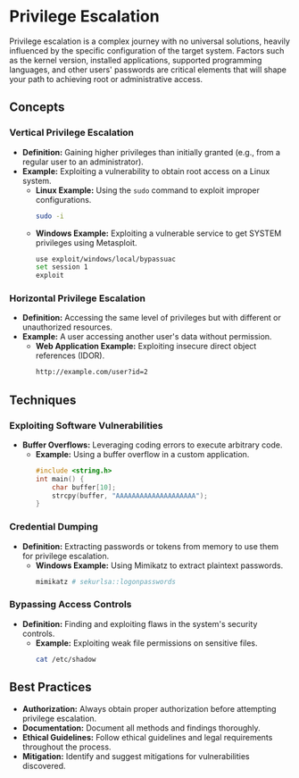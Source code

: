 # Privilege Escalation

Privilege escalation is a complex journey with no universal solutions, heavily influenced by the specific configuration of the target system. Factors such as the kernel version, installed applications, supported programming languages, and other users' passwords are critical elements that will shape your path to achieving root or administrative access.

## Concepts

### Vertical Privilege Escalation
- **Definition:** Gaining higher privileges than initially granted (e.g., from a regular user to an administrator).
- **Example:** Exploiting a vulnerability to obtain root access on a Linux system.
  - **Linux Example:** Using the `sudo` command to exploit improper configurations.
    ```sh
    sudo -i
    ```
  - **Windows Example:** Exploiting a vulnerable service to get SYSTEM privileges using Metasploit.
    ```sh
    use exploit/windows/local/bypassuac
    set session 1
    exploit
    ```

### Horizontal Privilege Escalation
- **Definition:** Accessing the same level of privileges but with different or unauthorized resources.
- **Example:** A user accessing another user's data without permission.
  - **Web Application Example:** Exploiting insecure direct object references (IDOR).
    ```sh
    http://example.com/user?id=2
    ```

## Techniques

### Exploiting Software Vulnerabilities
- **Buffer Overflows:** Leveraging coding errors to execute arbitrary code.
  - **Example:** Using a buffer overflow in a custom application.
    ```c
    #include <string.h>
    int main() {
        char buffer[10];
        strcpy(buffer, "AAAAAAAAAAAAAAAAAAAA");
    }
    ```

### Credential Dumping
- **Definition:** Extracting passwords or tokens from memory to use them for privilege escalation.
  - **Windows Example:** Using Mimikatz to extract plaintext passwords.
    ```sh
    mimikatz # sekurlsa::logonpasswords
    ```

### Bypassing Access Controls
- **Definition:** Finding and exploiting flaws in the system's security controls.
  - **Example:** Exploiting weak file permissions on sensitive files.
    ```sh
    cat /etc/shadow
    ```

## Best Practices
- **Authorization:** Always obtain proper authorization before attempting privilege escalation.
- **Documentation:** Document all methods and findings thoroughly.
- **Ethical Guidelines:** Follow ethical guidelines and legal requirements throughout the process.
- **Mitigation:** Identify and suggest mitigations for vulnerabilities discovered.
